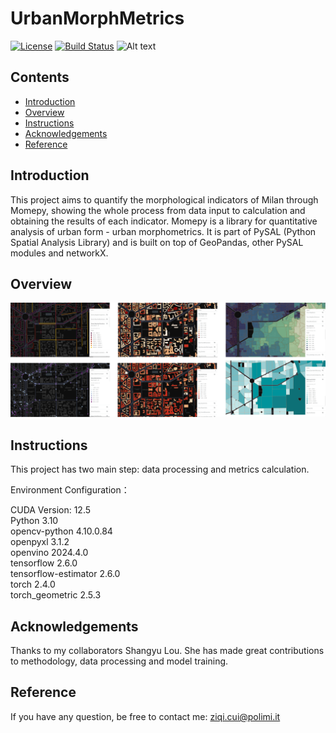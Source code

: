 # UrbanMorphMetrics

[![License](https://img.shields.io/badge/license-MIT-blue.svg)](LICENSE)
[![Build Status](https://img.shields.io/badge/build-passing-brightgreen.svg)]()
![Alt text](path/to/image "Optional Title")

## Contents

- [Introduction](#Introduction)
- [Overview](#Overview)
- [Instructions](#Instructions)
- [Acknowledgements](#Acknowledgements)
- [Reference](#Reference)

## Introduction

This project aims to quantify the morphological indicators of Milan through Momepy, showing the whole process from data input to calculation and obtaining the results of each indicator. Momepy is a library for quantitative analysis of urban form - urban morphometrics. It is part of PySAL (Python Spatial Analysis Library) and is built on top of GeoPandas, other PySAL modules and networkX.

## Overview

![UMM](assets/UMM.jpg "UMM Result")

## Instructions

This project has two main step: data processing and metrics calculation.<br>

Environment Configuration：<br>

CUDA Version: 12.5 <br>
Python 3.10 <br>
opencv-python             4.10.0.84<br>
openpyxl                  3.1.2<br>
openvino                  2024.4.0<br>
tensorflow                2.6.0<br>
tensorflow-estimator      2.6.0<br>
torch                     2.4.0<br>
torch_geometric           2.5.3<br>

## Acknowledgements

Thanks to my collaborators Shangyu Lou. She has made great contributions to methodology, data processing and model training.

## Reference

If you have any question, be free to contact me: ziqi.cui@polimi.it
 
